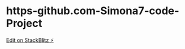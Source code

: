 # https-github.com-Simona7-code-Project

[Edit on StackBlitz ⚡️](https://stackblitz.com/edit/angular-tk7hbp)